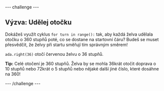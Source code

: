 \--- challenge \---

## Výzva: Udělej otočku

Dokážeš využít cyklus `for turn in range():` tak, aby každá želva udělala otočku o 360 stupňů poté, co se dostane na startovní čáru? Budeš se muset přesvědčit, že želvy při startu směřují tím správným směrem!

`ada.right(36)` otočí červenou želvu o 36 stupňů.

**Tip:** Celé otočení je 360 stupňů. Želva by se mohla 36krát otočit doprava o 10 stupňů nebo 72krát o 5 stupňů nebo nějaké další jiné číslo, které dosáhne na 360!

\--- /challenge \---
